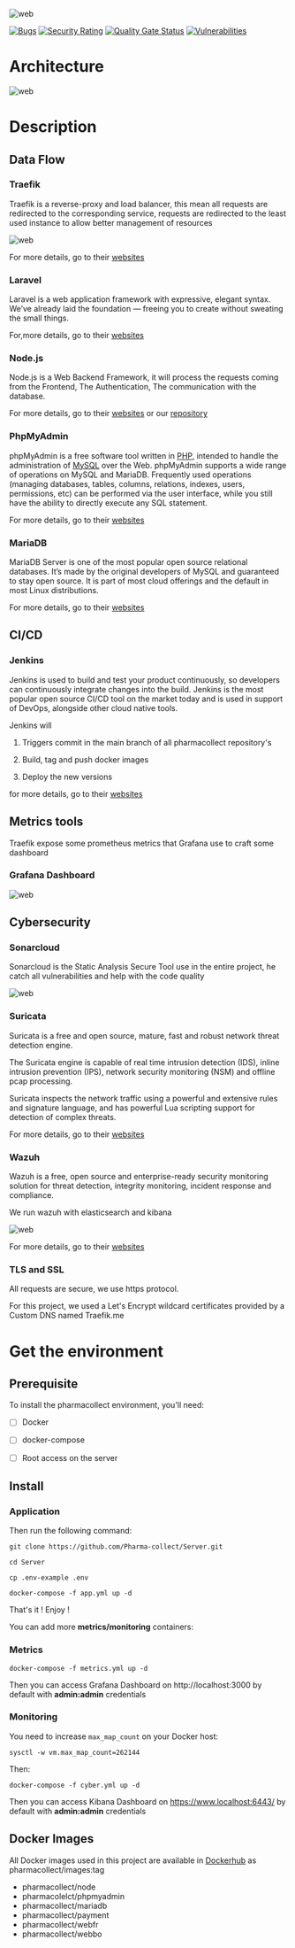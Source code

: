 ![web](https://raw.githubusercontent.com/Pharma-collect/Server/main/img/pharmalogo.png)

[![Bugs](https://sonarcloud.io/api/project_badges/measure?project=Pharma-collect_Server&metric=bugs)](https://sonarcloud.io/dashboard?id=Pharma-collect_Server)
[![Security Rating](https://sonarcloud.io/api/project_badges/measure?project=Pharma-collect_Server&metric=security_rating)](https://sonarcloud.io/dashboard?id=Pharma-collect_Server)
[![Quality Gate Status](https://sonarcloud.io/api/project_badges/measure?project=Pharma-collect_Server&metric=alert_status)](https://sonarcloud.io/dashboard?id=Pharma-collect_Server)
[![Vulnerabilities](https://sonarcloud.io/api/project_badges/measure?project=Pharma-collect_Server&metric=vulnerabilities)](https://sonarcloud.io/dashboard?id=Pharma-collect_Server)

# Architecture

![web](https://raw.githubusercontent.com/Pharma-collect/Server/main/img/server.png)

# Description

## Data Flow

### Traefik

Traefik is a reverse-proxy and load balancer, this mean all requests are redirected to the corresponding service, requests are redirected to the least used instance to allow better management of resources

![web](https://raw.githubusercontent.com/Pharma-collect/Server/main/img/traefik_dashboard.png)

For more details, go to their [websites](https://doc.traefik.io/traefik/)

### Laravel

Laravel is a web application framework with expressive, elegant syntax. We’ve already laid the foundation — freeing you to create without sweating the small things.

For,more details, go to their [websites](https://laravel.com/)

### Node.js

Node.js is a Web Backend Framework, it will process the requests coming from the Frontend, The Authentication, The communication with the database.

For more details, go to their [websites](https://nodejs.org/en/) or our [repository](https://github.com/Pharma-collect/Web_server)

### PhpMyAdmin

phpMyAdmin is a free software tool written in [PHP](https://php.net/), intended to handle the administration of [MySQL](https://www.mysql.com/) over the Web. phpMyAdmin supports a wide range of operations on MySQL and MariaDB. Frequently used operations (managing databases, tables, columns, relations, indexes, users, permissions, etc) can be performed via the user interface, while you still have the ability to directly execute any SQL statement.

For more details, go to their [websites](https://www.phpmyadmin.net/)

### MariaDB

MariaDB Server is one of the most popular open source relational databases. It’s made by the original developers of MySQL and guaranteed to stay open source. It is part of most cloud offerings and the default in most Linux distributions.

For more details, go to their [websites](https://mariadb.org/)

## CI/CD

### Jenkins

Jenkins is used to build and test your product continuously, so developers can continuously integrate changes into the build. Jenkins is the most popular open source CI/CD tool on the market today and is used in support of DevOps, alongside other cloud native tools.

Jenkins will

1. Triggers commit in the main branch of all pharmacollect repository's

2. Build, tag and push docker images

3. Deploy the new versions

for more details, go to their [websites](https://www.jenkins.io/)

## Metrics tools

Traefik expose some prometheus metrics that Grafana use to craft some dashboard

### Grafana Dashboard

![web](https://raw.githubusercontent.com/Pharma-collect/Server/main/img/grafana.png)

## Cybersecurity

### Sonarcloud

Sonarcloud is the Static Analysis Secure Tool use in the entire project, he catch all vulnerabilities and help with the code quality

![web](https://raw.githubusercontent.com/Pharma-collect/Server/main/img/sonar.png)

### Suricata

Suricata is a free and open source, mature, fast and robust network threat detection engine.

The Suricata engine is capable of real time intrusion detection (IDS), inline intrusion prevention (IPS), network security monitoring (NSM) and offline pcap processing.

Suricata inspects the network traffic using a powerful and extensive rules and signature language, and has powerful Lua scripting support for detection of complex threats.

For more details, go to their [websites](https://suricata-ids.org/)

### Wazuh

Wazuh is a free, open source and enterprise-ready security monitoring solution for threat detection, integrity monitoring, incident response and compliance.

We run wazuh with elasticsearch and kibana

![web](https://raw.githubusercontent.com/Pharma-collect/Server/main/img/wazuh.png)

For more details, go to their [websites](https://wazuh.com/)

### TLS and SSL  

All requests are secure, we use https protocol.

For this project, we used a Let's Encrypt wildcard certificates provided by a Custom DNS named Traefik.me

# Get the environment

## Prerequisite

To install the pharmacollect environment, you'll need:

- [ ] Docker

- [ ] docker-compose

- [ ] Root access on the server

## Install

### Application

Then run the following command:

    git clone https://github.com/Pharma-collect/Server.git
    
    cd Server

    cp .env-example .env

    docker-compose -f app.yml up -d

That's it ! Enjoy !

You can add more **metrics/monitoring** containers:

### Metrics

    docker-compose -f metrics.yml up -d

Then you can access Grafana Dashboard on http://localhost:3000 by default with **admin:admin** credentials

### Monitoring

You need to increase `max_map_count` on your Docker host:

    sysctl -w vm.max_map_count=262144

Then:

    docker-compose -f cyber.yml up -d

Then you can access Kibana Dashboard on https://www.localhost:6443/ by default with **admin:admin** credentials
  
## Docker Images

All Docker images used in this project are available in [Dockerhub](https://hub.docker.com/) as pharmacollect/images:tag

- pharmacollect/node
- pharmacolelct/phpmyadmin
- pharmacollect/mariadb
- pharmacollect/payment
- pharmacollect/webfr
- pharmacollect/webbo
